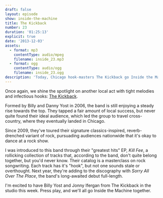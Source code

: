 ```yaml
---
draft: false
layout: episode
show: inside-the-machine
title: The Kickback
number: 23
duration: '01:25:13'
explicit: true
date: '2013-12-03'
assets:
  - format: mp3
    contentType: audio/mpeg
    filename: inside_23.mp3
  - format: ogg
    contentType: audio/ogg
    filename: inside_23.ogg
description: 'Today, Chicago hook-masters The Kickback go Inside the Machine.'
---
```

Once again, we shine the spotlight on another local act with tight melodies and infectious hooks: [The Kickback](http://thekickbackband.com).

Formed by Billy and Danny Yost in 2006, the band is still enjoying a steady rise towards the top. They tapped a fair amount of local success, but never quite found their ideal audience, which led the group to travel cross-country, where they eventually landed in Chicago.

Since 2009, they've toured their signature classics-inspired, reverb-drenched variant of rock, pursuading audiences nationwide that it's okay to dance at a rock show.

I was introduced to this band through their "greatest hits" EP, _Kill Fee_, a rollicking collection of tracks that, according to the band, don't quite belong together, but you'd never know. Their catalog is a masterclass on rock songwriting. Each track has it's "hook", but not one sounds stale or overthought. Next year, they're adding to the discography with _Sorry All Over The Place_, the band's long-awaited debut full-length.

I'm excited to have Billy Yost and Jonny Ifergan from The Kickback in the studio this week. Press play, and we'll all go Inside the Machine together.